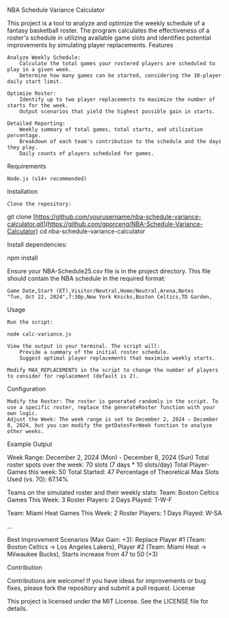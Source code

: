 NBA Schedule Variance Calculator

This project is a tool to analyze and optimize the weekly schedule of a fantasy basketball roster. The program calculates the effectiveness of a roster's schedule in utilizing available game slots and identifies potential improvements by simulating player replacements.
Features

    Analyze Weekly Schedule:
        Calculate the total games your rostered players are scheduled to play in a given week.
        Determine how many games can be started, considering the 10-player daily start limit.

    Optimize Roster:
        Identify up to two player replacements to maximize the number of starts for the week.
        Output scenarios that yield the highest possible gain in starts.

    Detailed Reporting:
        Weekly summary of total games, total starts, and utilization percentage.
        Breakdown of each team's contribution to the schedule and the days they play.
        Daily counts of players scheduled for games.

Requirements

    Node.js (v14+ recommended)

Installation

    Clone the repository:

git clone [https://github.com/yourusername/nba-schedule-variance-calculator.git](https://github.com/gporceng/NBA-Schedule-Variance-Calculator)
cd nba-schedule-variance-calculator

Install dependencies:

npm install

Ensure your NBA-Schedule25.csv file is in the project directory. This file should contain the NBA schedule in the required format:

    Game Date,Start (ET),Visitor/Neutral,Home/Neutral,Arena,Notes
    "Tue, Oct 22, 2024",7:30p,New York Knicks,Boston Celtics,TD Garden,

Usage

    Run the script:

    node calc-variance.js

    View the output in your terminal. The script will:
        Provide a summary of the initial roster schedule.
        Suggest optimal player replacements that maximize weekly starts.

    Modify MAX_REPLACEMENTS in the script to change the number of players to consider for replacement (default is 2).

Configuration

    Modify the Roster: The roster is generated randomly in the script. To use a specific roster, replace the generateRoster function with your own logic.
    Adjust the Week: The week range is set to December 2, 2024 – December 8, 2024, but you can modify the getDatesForWeek function to analyze other weeks.

Example Output

Week Range: December 2, 2024 (Mon) - December 8, 2024 (Sun)
Total roster spots over the week: 70 slots (7 days * 10 slots/day)
Total Player-Games this week: 50
Total Started: 47
Percentage of Theoretical Max Slots Used (vs. 70): 67.14%

Teams on the simulated roster and their weekly stats:
Team: Boston Celtics
  Games This Week: 3
  Roster Players: 2
  Days Played: T-W-F

Team: Miami Heat
  Games This Week: 2
  Roster Players: 1
  Days Played: W-SA

...

Best Improvement Scenarios (Max Gain: +3):
Replace Player #1 (Team: Boston Celtics -> Los Angeles Lakers), Player #2 (Team: Miami Heat -> Milwaukee Bucks), Starts increase from 47 to 50 (+3)

Contribution

Contributions are welcome! If you have ideas for improvements or bug fixes, please fork the repository and submit a pull request.
License

This project is licensed under the MIT License. See the LICENSE file for details.
